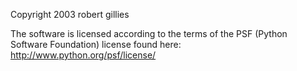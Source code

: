 Copyright 2003 robert gillies

The software is licensed according to the terms of the PSF (Python Software Foundation) license found here: http://www.python.org/psf/license/